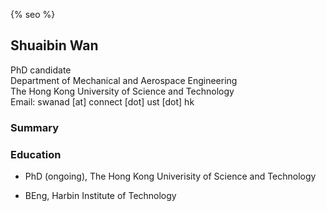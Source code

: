 {% seo %}
## Shuaibin Wan
PhD candidate<br/>
Department of Mechanical and Aerospace Engineering<br/>
The Hong Kong University of Science and Technology<br/>
Email: swanad [at] connect [dot] ust [dot] hk<br/>

### Summary

### Education
 - PhD (ongoing), The Hong Kong Univerisity of Science and Technology<br/>

 - BEng, Harbin Institute of Technology